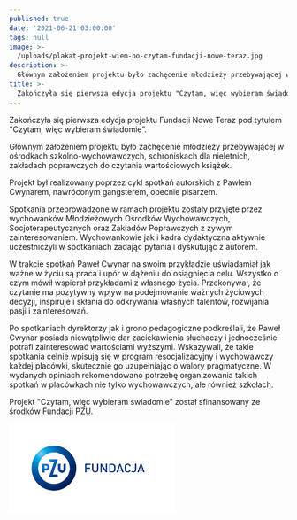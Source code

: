 ```yaml
---
published: true
date: '2021-06-21 03:00:00'
tags: null
image: >-
  /uploads/plakat-projekt-wiem-bo-czytam-fundacji-nowe-teraz.jpg
description: >-
  Głównym założeniem projektu było zachęcenie młodzieży przebywającej w ośrodkach szkolno-wychowawczych, schroniskach dla nieletnich, zakładach poprawczych do czytania wartościowych książek. 
title: >-
  Zakończyła się pierwsza edycja projektu "Czytam, więc wybieram świadomie”
---
```


Zakończyła się pierwsza edycja projektu Fundacji Nowe Teraz pod tytułem "Czytam, więc wybieram świadomie”.

Głównym założeniem projektu było zachęcenie młodzieży przebywającej w ośrodkach szkolno-wychowawczych, schroniskach dla nieletnich, zakładach poprawczych do czytania wartościowych książek. 

Projekt był realizowany poprzez cykl spotkań autorskich z Pawłem Cwynarem, nawróconym gangsterem, obecnie pisarzem.

Spotkania przeprowadzone w ramach projektu zostały przyjęte przez wychowanków Młodzieżowych Ośrodków Wychowawczych, Socjoterapeutycznych oraz Zakładów Poprawczych z żywym zainteresowaniem. Wychowankowie jak i kadra dydaktyczna aktywnie uczestniczyli w spotkaniach zadając pytania i dyskutując z autorem.

W trakcie spotkań Paweł Cwynar na swoim przykładzie uświadamiał jak ważne w życiu są praca i upór w dążeniu do osiągnięcia celu. Wszystko o czym mówił wspierał przykładami z własnego życia. Przekonywał, że czytanie ma pozytywny wpływ na podejmowanie ważnych życiowych decyzji, inspiruje i skłania do odkrywania własnych talentów, rozwijania pasji i zainteresowań.

Po spotkaniach dyrektorzy jak i grono pedagogiczne podkreślali, że Paweł Cwynar posiada niewątpliwie dar zaciekawienia słuchaczy i jednocześnie potrafi zainteresować wartościami wyższymi. Wskazywali, że takie spotkania celnie wpisują się w program resocjalizacyjny i wychowawczy każdej placówki, skutecznie go uzupełniając o walory pragmatyczne. W wydanych opiniach rekomendowano potrzebę organizowania takich spotkań w placówkach nie tylko wychowawczych, ale również szkołach.

Projekt "Czytam, więc wybieram świadomie” został sfinansowany ze środków Fundacji PZU.

![Logo Fundacja PZU](/assets/img/logo-fundacja-pzu-poziom.jpg)
